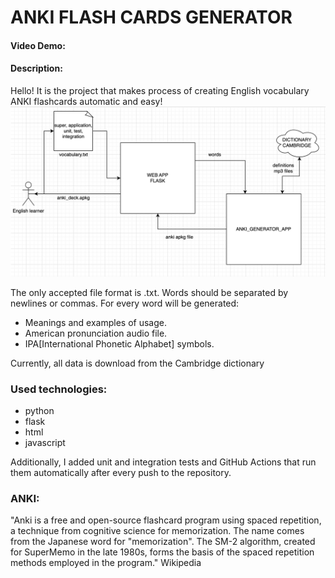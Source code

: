 # ANKI FLASH CARDS GENERATOR
#### Video Demo:  <URL HERE>
#### Description:
Hello! 
It is the project that makes process of creating English vocabulary ANKI flashcards automatic and easy! 
![alt Schema of the project](schema.png)

The only accepted file format is .txt. Words should be separated by newlines or commas.
For every word will be generated:
- Meanings and examples of usage.
- American pronunciation audio file.
- IPA[International Phonetic Alphabet] symbols.

Currently, all data is download from the Cambridge dictionary

### Used technologies:
- python
- flask
- html
- javascript

Additionally, I added unit and integration tests and GitHub Actions that run them automatically after every push to 
the repository. 

### ANKI:
"Anki is a free and open-source flashcard program using spaced repetition, 
a technique from cognitive science for memorization. 
The name comes from the Japanese word for "memorization". 
The SM-2 algorithm, created for SuperMemo in the late 1980s, 
forms the basis of the spaced repetition methods employed in the program." Wikipedia